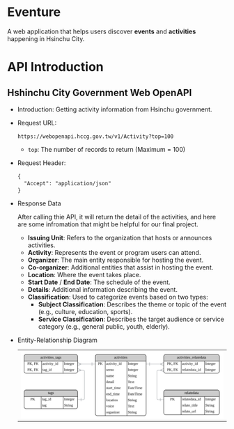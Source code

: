 # Eventure

A web application that helps users discover **events** and **activities** happening in Hsinchu City.

# API Introduction

## Hshinchu City Government Web OpenAPI

- Introduction: Getting activity information from Hsinchu government.
- Request URL:
  
  ```
  https://webopenapi.hccg.gov.tw/v1/Activity?top=100
  ```
  
    - `top`: The number of records to return (Maximum = 100)
- Request Header:
    
    ```
    {
      "Accept": "application/json"
    }
    ```
    
- Response Data
    
    After calling thie API, it will return the detail of the activities, and here are some infromation that might be helpful for our final project.

    - **Issuing Unit**: Refers to the organization that hosts or announces activities.  
    - **Activity**: Represents the event or program users can attend. 
    - **Organizer**: The main entity responsible for hosting the event.  
    - **Co-organizer**: Additional entities that assist in hosting the event.  
    - **Location**: Where the event takes place.  
    - **Start Date** / **End Date**: The schedule of the event.  
    - **Details**: Additional information describing the event.  
    - **Classification**: Used to categorize events based on two types:
      - **Subject Classification**: Describes the theme or topic of the event (e.g., culture, education, sports).  
      - **Service Classification**: Describes the target audience or service category (e.g., general public, youth, elderly).

- Entity-Relationship Diagram

  <table>
    <tr>
      <td><img src = 'images/ERD.png' width = '700'></td>
    </tr>
  </table>